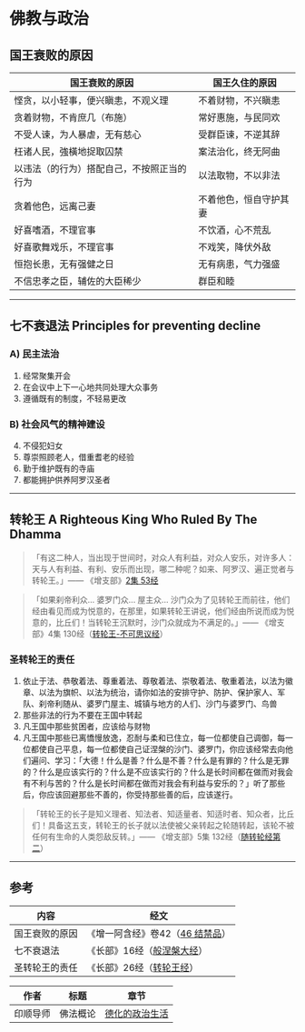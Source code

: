 # 佛教与政治

## 国王衰败的原因

国王衰败的原因 | 国王久住的原因
--- | ---
悭贪，以小轻事，便兴瞋恚，不观义理 | 不着财物，不兴瞋恚
贪着财物，不肯庶几（布施） | 常好惠施，与民同欢
不受人谏，为人暴虐，无有慈心 | 受群臣谏，不逆其辞
枉诸人民，強橫地捉取囚禁 | 案法治化，终无阿曲
以违法（的行为）搭配自己，不按照正当的行为 | 以法取物，不以非法
贪着他色，远离己妻 | 不着他色，恒自守护其妻
好喜嗜酒，不理官事 | 不饮酒，心不荒乱
好喜歌舞戏乐，不理官事 | 不戏笑，降伏外敌
恒抱长患，无有强健之日 | 无有病患，气力强盛
不信忠孝之臣，辅佐的大臣稀少 | 群臣和睦

- - - -

## 七不衰退法 Principles for preventing decline

### A) 民主法治

1. 经常聚集开会
2. 在会议中上下一心地共同处理大众事务
3. 遵循既有的制度，不轻易更改

### B) 社会风气的精神建设

4. 不侵犯妇女
5. 尊崇照顾老人，借重耆老的经验
6. 勤于维护既有的寺庙
7. 都能拥护供养阿罗汉圣者

- - - -

## 转轮王 A Righteous King Who Ruled By The Dhamma

> 「有这二种人，当出现于世间时，对众人有利益，对众人安乐，对许多人：天与人有利益、有利、安乐而出现，哪二种呢？如来、阿罗汉、遍正觉者与转轮王。」—— 《增支部》[2集 53经](http://agama.buddhason.org/AN/AN0281.htm)

> 「如果刹帝利众... 婆罗门众... 屋主众... 沙门众为了见转轮王而前往，他们经由看见而成为悦意的，在那里，如果转轮王讲说，他们经由所说而成为悦意的，比丘们！当转轮王沉默时，沙门众就成为不满足的。」—— 《增支部》4集 130经（[转轮王-不可思议经](http://agama.buddhason.org/AN/AN0712.htm)）

### 圣转轮王的责任

1. 依止于法、恭敬着法、尊重着法、尊敬着法、崇敬着法、敬重着法，以法为徽章、以法为旗帜、以法为统治，请你如法的安排守护、防护、保护家人、军队、刹帝利随从、婆罗门屋主、城镇与地方的人们、沙门与婆罗门、鸟兽
2. 那些非法的行为不要在王国中转起
3. 凡王国中那些贫困者，应该给与财物
4. 凡王国中那些已离憍慢放逸，忍耐与柔和已住立，每一位都使自己调御，每一位都使自己平息，每一位都使自己证涅槃的沙门、婆罗门，你应该经常去向他们遍问、学习：「大德！什么是善？什么是不善？什么是有罪的？什么是无罪的？什么是应该实行的？什么是不应该实行的？什么是长时间都在做而对我会有不利与苦的？什么是长时间都在做而对我会有利益与安乐的？」听了那些后，你应该回避那些不善的，你受持那些善的后，应该遂行。


> 「转轮王的长子是知义理者、知法者、知适量者、知适时者、知众者，比丘们！具备这五支，转轮王的长子就以法使被父亲转起之轮随转起，该轮不被任何有生命的人类怨敌反转。」—— 《增支部》5集 132经（[随转轮经第二](http://agama.buddhason.org/AN/AN0992.htm)）


- - - -

## 参考
内容 | 经文
--- | ---
国王衰败的原因 | 《增一阿含经》卷42（[46 结禁品](http://agama.buddhason.org/AA/AA414.htm)）
七不衰退法 | 《长部》16经（[般涅槃大经](http://agama.buddhason.org/DN/DN16.htm)）
圣转轮王的责任 | 《长部》26经（[转轮王经](http://agama.buddhason.org/DN/DN26.htm)）


作者 | 标题 | 章节
--- | ---  | ---
印顺导师 | 佛法概论 | [德化的政治生活](https://yinshun-edu.org.tw/zh-hant/Master_yinshun/y08_16_01_04)
